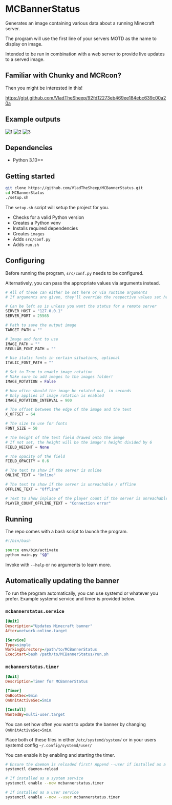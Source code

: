 # MCBannerStatus

Generates an image containing various data about a running Minecraft server.

The program will use the first line of your servers MOTD as the name to display on image.

Intended to be run in combination with a web server to provide live updates to a served image.

## Familiar with Chunky and MCRcon?

Then you might be interested in this!

https://gist.github.com/VladTheSheep/92fd12273eb469ee184ebc639c00a20a

## Example outputs

![1](https://user-images.githubusercontent.com/6963524/192139657-cc096c36-b3c4-481e-b0bb-9e2470e02120.png)
![2](https://user-images.githubusercontent.com/6963524/192139697-6f392719-030d-44ec-a69c-3df56f2a758d.png)
![3](https://user-images.githubusercontent.com/6963524/192139741-918b4ce0-2745-4867-a299-3d908163f593.png)

## Dependencies

- Python 3.10>=

## Getting started

```Bash
git clone https://github.com/VladTheSheep/MCBannerStatus.git
cd MCBannerStatus
./setup.sh
```

The `setup.sh` script will setup the project for you.

- Checks for a valid Python version
- Creates a Python venv
- Installs required dependencies
- Creates `images`
- Adds `src/conf.py`
- Adds `run.sh`

## Configuring

Before running the program, `src/conf.py` needs to be configured.

Alternatively, you can pass the appropriate values via arguments instead.

```Python
# All of these can either be set here or via runtime arguments
# If arguments are given, they'll override the respective values set here

# Can be left as is unless you want the status for a remote server
SERVER_HOST = "127.0.0.1"
SERVER_PORT = 25565

# Path to save the output image
TARGET_PATH = ""

# Image and font to use
IMAGE_PATH = ""
REGULAR_FONT_PATH = ""

# Use italic fonts in certain situations, optional
ITALIC_FONT_PATH = ""

# Set to True to enable image rotation
# Make sure to add images to the images folder!
IMAGE_ROTATION = False

# How often should the image be rotated out, in seconds
# Only applies if image rotation is enabled
IMAGE_ROTATION_INTERVAL = 900

# The offset between the edge of the image and the text
X_OFFSET = 64

# The size to use for fonts
FONT_SIZE = 58

# The height of the text field drawed onto the image
# If not set, the height will be the image's height divided by 6
FIELD_HEIGHT = None

# The opacity of the field
FIELD_OPACITY = 0.6

# The text to show if the server is online
ONLINE_TEXT = "Online"

# The text to show if the server is unreachable / offline
OFFLINE_TEXT = "Offline"

# Text to show inplace of the player count if the server is unreachable / offline
PLAYER_COUNT_OFFLINE_TEXT = "Connection error"

```

## Running

The repo comes with a bash script to launch the program.

```Bash
#!/bin/bash

source env/bin/activate
python main.py "$@"
```

Invoke with `--help` or no arguments to learn more.

## Automatically updating the banner

To run the program automatically, you can use systemd or whatever you prefer. Example systemd service and timer is provided below.

### `mcbannerstatus.service`

```ini
[Unit]
Description="Updates Minecraft banner"
After=network-online.target

[Service]
Type=simple
WorkingDirectory=/path/to/MCBannerStatus
ExecStart=bash /path/to/MCBannerStatus/run.sh
```

### `mcbannerstatus.timer`

```ini
[Unit]
Description=Timer for MCBannerStatus

[Timer]
OnBootSec=0min
OnUnitActiveSec=5min

[Install]
WantedBy=multi-user.target
```

You can set how often you want to update the banner by changing `OnUnitActiveSec=5min`.

Place both of these files in either `/etc/systemd/system/` or in your users systemd config `~/.config/systemd/user/`

You can enable it by enabling and starting the timer.

```Bash
# Ensure the daemon is reloaded first! Append --user if installed as a user service
systemctl daemon-reload

# If installed as a system service
systemctl enable --now mcbannerstatus.timer

# If installed as a user service
systemctl enable --now --user mcbannerstatus.timer
```
